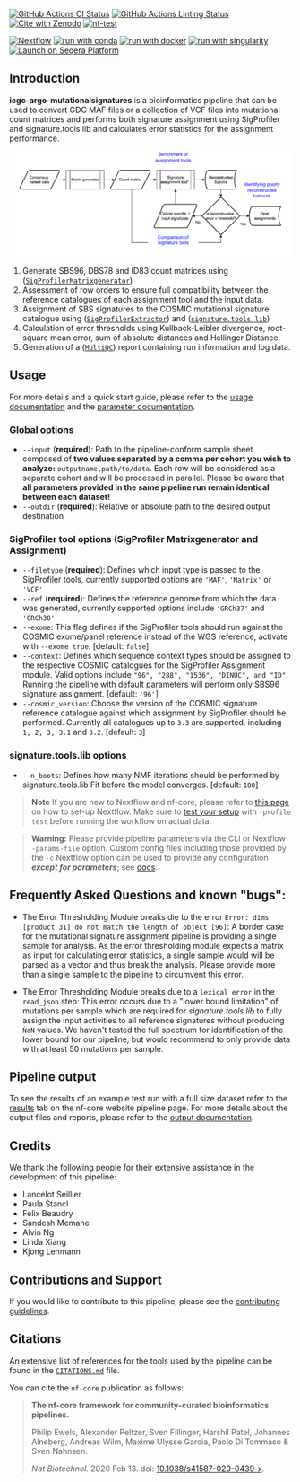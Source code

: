 [![GitHub Actions CI Status](https://github.com/icgc-argo/mutationalsignatures/actions/workflows/ci.yml/badge.svg)](https://github.com/icgc-argo/mutationalsignatures/actions/workflows/ci.yml)
[![GitHub Actions Linting Status](https://github.com/icgc-argo/mutationalsignatures/actions/workflows/linting.yml/badge.svg)](https://github.com/icgc-argo/mutationalsignatures/actions/workflows/linting.yml)[![Cite with Zenodo](http://img.shields.io/badge/DOI-10.5281/zenodo.XXXXXXX-1073c8?labelColor=000000)](https://doi.org/10.5281/zenodo.XXXXXXX)
[![nf-test](https://img.shields.io/badge/unit_tests-nf--test-337ab7.svg)](https://www.nf-test.com)

[![Nextflow](https://img.shields.io/badge/nextflow%20DSL2-%E2%89%A523.04.0-23aa62.svg)](https://www.nextflow.io/)
[![run with conda](http://img.shields.io/badge/run%20with-conda-3EB049?labelColor=000000&logo=anaconda)](https://docs.conda.io/en/latest/)
[![run with docker](https://img.shields.io/badge/run%20with-docker-0db7ed?labelColor=000000&logo=docker)](https://www.docker.com/)
[![run with singularity](https://img.shields.io/badge/run%20with-singularity-1d355c.svg?labelColor=000000)](https://sylabs.io/docs/)
[![Launch on Seqera Platform](https://img.shields.io/badge/Launch%20%F0%9F%9A%80-Seqera%20Platform-%234256e7)](https://cloud.seqera.io/launch?pipeline=https://github.com/icgc-argo/mutationalsignatures)

## Introduction

**icgc-argo-mutationalsignatures** is a bioinformatics pipeline that can be used to convert GDC MAF files or a collection of VCF files into mutational count matrices and performs both signature assignment using SigProfiler and signature.tools.lib and calculates error statistics for the assignment performance.

![workflow_diagram](./assets/workflow_diagramm.png)

1. Generate SBS96, DBS78 and ID83 count matrices using ([`SigProfilerMatrixgenerator`](https://osf.io/s93d5/wiki/home/))
2. Assessment of row orders to ensure full compatibility between the reference catalogues of each assignment tool and the input data.
3. Assignment of SBS signatures to the COSMIC mutational signature catalogue using ([`SigProfilerExtractor`](https://osf.io/t6j7u/wiki/home/)) and ([`signature.tools.lib`](https://github.com/Nik-Zainal-Group/signature.tools.lib))
4. Calculation of error thresholds using Kullback-Leibler divergence, root-square mean error, sum of absolute distances and Hellinger Distance.
5. Generation of a ([`MultiQC`](https://multiqc.info/)) report containing run information and log data.

## Usage

For more details and a quick start guide, please refer to the [usage documentation](https://nf-co.re/icgcargomutsig/usage) and the [parameter documentation](https://nf-co.re/icgcargomutsig/parameters).

### Global options

- `--input` (**required**): Path to the pipeline-conform sample sheet composed of **two values separated by a comma per cohort you wish to analyze:** `outputname,path/to/data`. Each row will be considered as a separate cohort and will be processed in parallel. Please be aware that **all parameters provided in the same pipeline run remain identical between each dataset!**
- `--outdir` (**required**): Relative or absolute path to the desired output destination

### SigProfiler tool options (SigProfiler Matrixgenerator and Assignment)

- `--filetype` (**required**): Defines which input type is passed to the SigProfiler tools, currently supported options are `'MAF'`, `'Matrix'` or `'VCF'`
- `--ref` (**required**): Defines the reference genome from which the data was generated, currently supported options include `'GRCh37'` and `'GRCh38'`
- `--exome`: This flag defines if the SigProfiler tools should run against the COSMIC exome/panel reference instead of the WGS reference, activate with `--exome true`. [default: ```false```]
- `--context`: Defines which sequence context types should be assigned to the respective COSMIC catalogues for the SigProfiler Assignment module. Valid options include `"96", "288", "1536", "DINUC", and "ID"`. Running the pipeline with default parameters will perform only SBS96 signature assignment. [default: ```'96'```]
- `--cosmic_version`: Choose the version of the COSMIC signature reference catalogue against which assignment by SigProfiler should be performed. Currently all catalogues up to `3.3` are supported, including `1, 2, 3, 3.1` and `3.2`. [default: ```3```]

### signature.tools.lib options

- `--n_boots`: Defines how many NMF iterations should be performed by signature.tools.lib Fit before the model converges. [default: `100`]

> **Note**
> If you are new to Nextflow and nf-core, please refer to [this page](https://nf-co.re/docs/usage/installation) on how
> to set-up Nextflow. Make sure to [test your setup](https://nf-co.re/docs/usage/introduction#how-to-run-a-pipeline)
> with `-profile test` before running the workflow on actual data.

> **Warning:**
> Please provide pipeline parameters via the CLI or Nextflow `-params-file` option. Custom config files including those
> provided by the `-c` Nextflow option can be used to provide any configuration _**except for parameters**_;
> see [docs](https://nf-co.re/usage/configuration#custom-configuration-files).

## Frequently Asked Questions and known "bugs":

- The Error Thresholding Module breaks die to the error `Error: dims [product 31] do not match the length of object [96]`:
  A border case for the mutational signature assignment pipeline is providing a single sample for analysis. As the error thresholding module expects a matrix as input for calculating error statistics, a single sample would will be parsed as a vector and thus break the analysis. Please provide more than a single sample to the pipeline to circumvent this error.

- The Error Thresholding Module breaks due to a `lexical error` in the `read_json` step:
  This error occurs due to a "lower bound limitation" of mutations per sample which are required for _signature.tools.lib_ to fully assign the input activities to all reference signatures without producing `ǸaN` values. We haven't tested the full spectrum for identification of the lower bound for our pipeline, but would recommend to only provide data with at least 50 mutations per sample.

## Pipeline output

To see the results of an example test run with a full size dataset refer to the [results](https://nf-co.re/icgcargomutsig/results) tab on the nf-core website pipeline page.
For more details about the output files and reports, please refer to the
[output documentation](https://nf-co.re/icgcargomutsig/output).

## Credits

We thank the following people for their extensive assistance in the development of this pipeline:

- Lancelot Seillier
- Paula Stancl
- Felix Beaudry
- Sandesh Memane
- Alvin Ng
- Linda Xiang
- Kjong Lehmann

## Contributions and Support

If you would like to contribute to this pipeline, please see the [contributing guidelines](.github/CONTRIBUTING.md).

## Citations

An extensive list of references for the tools used by the pipeline can be found in the [`CITATIONS.md`](CITATIONS.md) file.

You can cite the `nf-core` publication as follows:

> **The nf-core framework for community-curated bioinformatics pipelines.**
>
> Philip Ewels, Alexander Peltzer, Sven Fillinger, Harshil Patel, Johannes Alneberg, Andreas Wilm, Maxime Ulysse Garcia, Paolo Di Tommaso & Sven Nahnsen.
>
> _Nat Biotechnol._ 2020 Feb 13. doi: [10.1038/s41587-020-0439-x](https://dx.doi.org/10.1038/s41587-020-0439-x).
